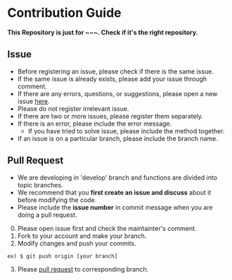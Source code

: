 # Contribution Guide
**This Repository is just for ~~~. Check if it's the right repository.**

## Issue
* Before registering an issue, please check if there is the same issue.
* If the same issue is already exists, please add your issue through comment.
* If there are any errors, questions, or suggestions, please open a new issue [here](https://github.com/CAU-OSS-2019/team-project-team17/issues).
* Please do not register irrelevant issue.
* If there are two or more issues, please register them separately.
* If there is an error, please include the error message.
  * If you have tried to solve issue, please include the method together.
* If an issue is on a particular branch, please include the branch name.


## Pull Request
* We are developing in 'develop' branch and functions are divided into topic branches.
* We recommend that you **first create an issue and discuss** about it before modifying the code.
* Please include the **issue number** in commit message when you are doing a pull request.

0. Please open issue first and check the maintainter's comment.
1. Fork to your account and make your branch.
2. Modify changes and push your commits.
```
ex) $ git push origin [your branch]
```
3. Please [pull request](https://github.com/CAU-OSS-2019/team-project-team17/pulls) to corresponding branch.
